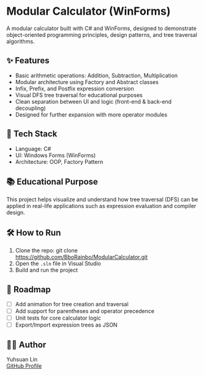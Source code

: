 # Modular Calculator (WinForms)

A modular calculator built with C# and WinForms, designed to demonstrate object-oriented programming principles, design patterns, and tree traversal algorithms.

## ✨ Features

- Basic arithmetic operations: Addition, Subtraction, Multiplication
- Modular architecture using Factory and Abstract classes
- Infix, Prefix, and Postfix expression conversion
- Visual DFS tree traversal for educational purposes
- Clean separation between UI and logic (front-end & back-end decoupling)
- Designed for further expansion with more operator modules

## 🧠 Tech Stack

- Language: C#
- UI: Windows Forms (WinForms)
- Architecture: OOP, Factory Pattern

## 📚 Educational Purpose

This project helps visualize and understand how tree traversal (DFS) can be applied in real-life applications such as expression evaluation and compiler design.

## 🛠️ How to Run

1. Clone the repo:
git clone https://github.com/BboRainbo/ModularCalculator.git
2. Open the `.sln` file in Visual Studio
3. Build and run the project

## 📌 Roadmap

- [ ] Add animation for tree creation and traversal
- [ ] Add support for parentheses and operator precedence
- [ ] Unit tests for core calculator logic
- [ ] Export/Import expression trees as JSON

## 🧑‍💻 Author

Yuhsuan Lin  
[GitHub Profile](https://github.com/BboRainbo)

